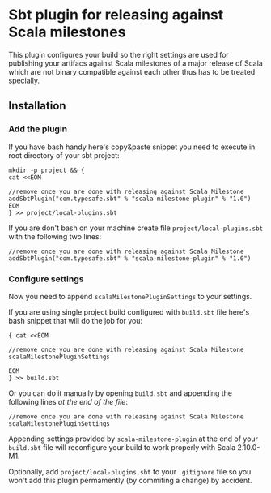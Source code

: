 # Sbt plugin for releasing against Scala milestones

This plugin configures your build so the right settings are used
for publishing your artifacs against Scala milestones of a major release of Scala
which are not binary compatible against each other thus has to be treated
specially.

## Installation

### Add the plugin

If you have bash handy here's copy&paste snippet you need to execute in root directory of your sbt project:
```
mkdir -p project && {
cat <<EOM

//remove once you are done with releasing against Scala Milestone
addSbtPlugin("com.typesafe.sbt" % "scala-milestone-plugin" % "1.0")
EOM
} >> project/local-plugins.sbt
```

If you are don't bash on your machine create file `project/local-plugins.sbt` with the following two lines:

```
//remove once you are done with releasing against Scala Milestone
addSbtPlugin("com.typesafe.sbt" % "scala-milestone-plugin" % "1.0")
```

### Configure settings

Now you need to append `scalaMilestonePluginSettings` to your settings.

If you are using single project build configured with `build.sbt` file here's bash snippet that will do the job for you:

```
{ cat <<EOM

//remove once you are done with releasing against Scala Milestone
scalaMilestonePluginSettings

EOM
} >> build.sbt
```

Or you can do it manually by opening `build.sbt` and appending the following lines _at the end of the file_:

```
//remove once you are done with releasing against Scala Milestone
scalaMilestonePluginSettings
```

Appending settings provided by `scala-milestone-plugin` at the end of your `build.sbt` file will reconfigure your build to work properly with Scala 2.10.0-M1.

Optionally, add `project/local-plugins.sbt` to your `.gitignore` file so you won't add this plugin permamently (by commiting a change) by accident.
